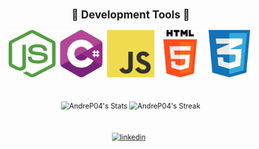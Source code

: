 <div align="center">
  
## 🔨 Development Tools 🔨

<img src="Assets/NodeJs.png" width=93.81 height=93.81> <img src="Assets/C-sharp.png" width=93.81 height=93.81> <img src="Assets/JavaScript.png" width=93.81 height=93.81> <img src="Assets/html.png" width=93.81 height=93.81> <img src="Assets/CSS.png" width=93.81 height=93.81>

</div>  

<br style="line-height: 3em;">

<div align="center">
  
![AndreP04's Stats](https://github-readme-stats.vercel.app/api?username=AndreP04&theme=algolia&show_icons=true&hide_border=true&count_private=true)
![AndreP04's Streak](https://github-readme-streak-stats.herokuapp.com/?user=AndreP04&theme=algolia&hide_border=true)

<br style="line-height: 3em;">

<p align="center">
  <a href="https://www.linkedin.com/in/andre-pretorius-680592285/"><img src='https://upload.wikimedia.org/wikipedia/commons/c/ca/LinkedIn_logo_initials.png' alt='linkedin' height='40'></a>&nbsp;&nbsp;
</p>
